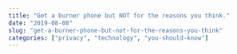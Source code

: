 ```yaml
---
title: "Get a burner phone but NOT for the reasons you think."
date: "2019-08-08"
slug: "get-a-burner-phone-but-not-for-the-reasons-you-think"
categories: ["privacy", "technology", "you-should-know"]
---
```



